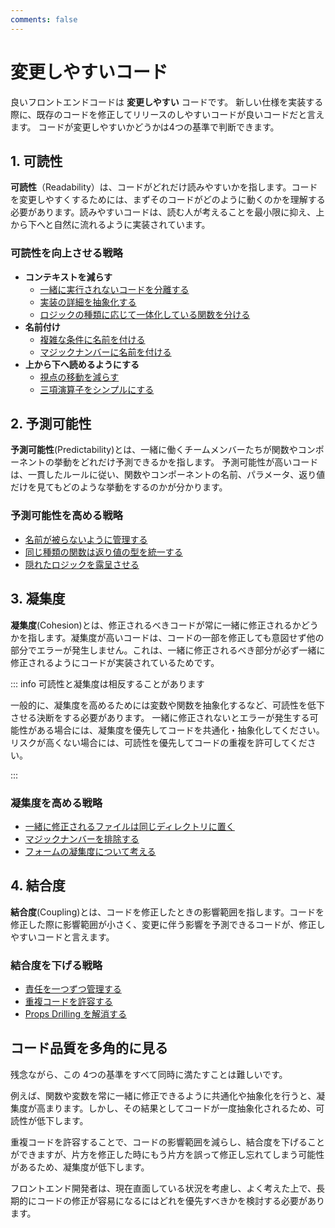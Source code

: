 ```yaml
---
comments: false
---
```


# 変更しやすいコード

良いフロントエンドコードは **変更しやすい** コードです。
新しい仕様を実装する際に、既存のコードを修正してリリースのしやすいコードが良いコードだと言えます。
コードが変更しやすいかどうかは4つの基準で判断できます。

## 1. 可読性

**可読性**（Readability）は、コードがどれだけ読みやすいかを指します。コードを変更しやすくするためには、まずそのコードがどのように動くのかを理解する必要があります。読みやすいコードは、読む人が考えることを最小限に抑え、上から下へと自然に流れるように実装されています。

### 可読性を向上させる戦略

- **コンテキストを減らす**
  - [一緒に実行されないコードを分離する](./examples/submit-button.md)
  - [実装の詳細を抽象化する](./examples/login-start-page.md)
  - [ロジックの種類に応じて一体化している関数を分ける](./examples/use-page-state-readability.md)
- **名前付け**
  - [複雑な条件に名前を付ける](./examples/condition-name.md)
  - [マジックナンバーに名前を付ける](./examples/magic-number-readability.md)
- **上から下へ読めるようにする**
  - [視点の移動を減らす](./examples/user-policy.md)
  - [三項演算子をシンプルにする](./examples/ternary-operator.md)

## 2. 予測可能性

**予測可能性**(Predictability)とは、一緒に働くチームメンバーたちが関数やコンポーネントの挙動をどれだけ予測できるかを指します。
予測可能性が高いコードは、一貫したルールに従い、関数やコンポーネントの名前、パラメータ、返り値だけを見てもどのような挙動をするのかが分かります。

### 予測可能性を高める戦略

- [名前が被らないように管理する](./examples/http.md)
- [同じ種類の関数は返り値の型を統一する](./examples/use-user.md)
- [隠れたロジックを露呈させる](./examples/hidden-logic.md)

## 3. 凝集度

**凝集度**(Cohesion)とは、修正されるべきコードが常に一緒に修正されるかどうかを指します。凝集度が高いコードは、コードの一部を修正しても意図せず他の部分でエラーが発生しません。これは、一緒に修正されるべき部分が必ず一緒に修正されるようにコードが実装されているためです。

::: info 可読性と凝集度は相反することがあります

一般的に、凝集度を高めるためには変数や関数を抽象化するなど、可読性を低下させる決断をする必要があります。
一緒に修正されないとエラーが発生する可能性がある場合には、凝集度を優先してコードを共通化・抽象化してください。
リスクが高くない場合には、可読性を優先してコードの重複を許可してください。

:::

### 凝集度を高める戦略

- [一緒に修正されるファイルは同じディレクトリに置く](./examples/code-directory.md)
- [マジックナンバーを排除する](./examples/magic-number-cohesion.md)
- [フォームの凝集度について考える](./examples/form-fields.md)

## 4. 結合度

**結合度**(Coupling)とは、コードを修正したときの影響範囲を指します。コードを修正した際に影響範囲が小さく、変更に伴う影響を予測できるコードが、修正しやすいコードと言えます。

### 結合度を下げる戦略

- [責任を一つずつ管理する](./examples/use-page-state-coupling.md)
- [重複コードを許容する](./examples/use-bottom-sheet.md)
- [Props Drilling を解消する](./examples/item-edit-modal.md)

## コード品質を多角的に見る

残念ながら、この 4つの基準をすべて同時に満たすことは難しいです。

例えば、関数や変数を常に一緒に修正できるように共通化や抽象化を行うと、凝集度が高まります。しかし、その結果としてコードが一度抽象化されるため、可読性が低下します。

重複コードを許容することで、コードの影響範囲を減らし、結合度を下げることができますが、片方を修正した時にもう片方を誤って修正し忘れてしまう可能性があるため、凝集度が低下します。

フロントエンド開発者は、現在直面している状況を考慮し、よく考えた上で、長期的にコードの修正が容易になるにはどれを優先すべきかを検討する必要があります。
